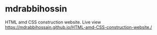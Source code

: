 # mdrabbihossin
HTML amd CSS construction website.
Live view https://mdrabbihossain.github.io/HTML-amd-CSS-construction-website./
